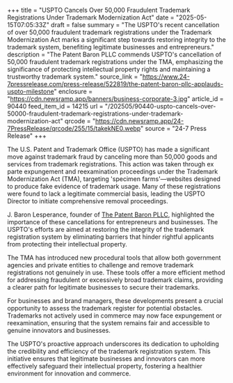 +++
title = "USPTO Cancels Over 50,000 Fraudulent Trademark Registrations Under Trademark Modernization Act"
date = "2025-05-15T07:05:33Z"
draft = false
summary = "The USPTO's recent cancellation of over 50,000 fraudulent trademark registrations under the Trademark Modernization Act marks a significant step towards restoring integrity to the trademark system, benefiting legitimate businesses and entrepreneurs."
description = "The Patent Baron PLLC commends USPTO's cancellation of 50,000 fraudulent trademark registrations under the TMA, emphasizing the significance of protecting intellectual property rights and maintaining a trustworthy trademark system."
source_link = "https://www.24-7pressrelease.com/press-release/522819/the-patent-baron-pllc-applauds-uspto-milestone"
enclosure = "https://cdn.newsramp.app/banners/business-corporate-3.jpg"
article_id = 90440
feed_item_id = 14215
url = "/202505/90440-uspto-cancels-over-50000-fraudulent-trademark-registrations-under-trademark-modernization-act"
qrcode = "https://cdn.newsramp.app/24-7PressRelease/qrcode/255/15/takekNE0.webp"
source = "24-7 Press Release"
+++

<p>The U.S. Patent and Trademark Office (USPTO) has made a significant move against trademark fraud by canceling more than 50,000 goods and services from trademark registrations. This action was taken through ex parte expungement and reexamination proceedings under the Trademark Modernization Act (TMA), targeting 'specimen farms'—websites designed to produce fake evidence of trademark usage. Many of these registrations were found to lack a legitimate commercial basis, leading the USPTO Director to initiate comprehensive removal proceedings.</p><p>J. Baron Lesperance, founder of <a href='https://www.patentbaron.com/howell-intellectual-property-lawyer/' rel='nofollow' target='_blank'>The Patent Baron PLLC</a>, highlighted the importance of these cancellations for entrepreneurs and businesses. The USPTO's efforts are aimed at restoring the integrity of the trademark registration system by eliminating barriers that hinder rightful applicants from protecting their intellectual property.</p><p>The TMA has introduced new procedural tools that allow both government agencies and private entities to challenge and remove trademark registrations not genuinely in use. These tools offer a more efficient method for addressing fraudulent or excessively broad trademark claims, providing a clearer path for legitimate businesses to secure their trademarks.</p><p>For businesses and brand managers, these developments present a crucial opportunity to assess the trademark register for potential obstacles. Trademarks not actively used in commerce may now face expungement or reexamination, ensuring that the system remains fair and accessible to genuine innovators and businesses.</p><p>The USPTO's proactive approach underscores its dedication to upholding the credibility and efficiency of the trademark registration system. This initiative ensures that legitimate businesses and innovators can more effectively safeguard their intellectual property, fostering a healthier environment for innovation and commerce.</p>